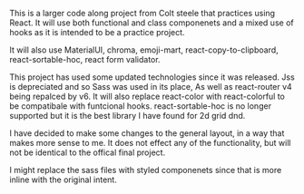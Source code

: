This is a larger code along project from Colt steele that practices using React. It will use both functional and class componenets and a mixed use of hooks as it is intended to be a practice project.

It will also use MaterialUI, chroma, emoji-mart, react-copy-to-clipboard, react-sortable-hoc, react form validator.

This project has used some updated technologies since it was released. Jss is depreciated and so Sass was used in its place, As well as react-router v4 being repalced by v6. It will also replace react-color with react-colorful to be compatibale with funtcional hooks. react-sortable-hoc is no longer supported but it is the best library I have found for 2d grid dnd.

I have decided to make some changes to the general layout, in a way that makes more sense to me. It does not effect any of the functionality, but will not be identical to the offical final project.

I might replace the sass files with styled componenets since that is more inline with the original intent.
